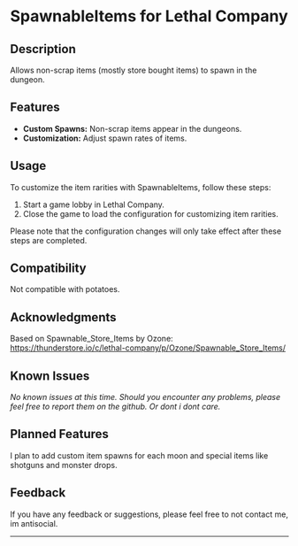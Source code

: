 # SpawnableItems for Lethal Company

## Description
Allows non-scrap items (mostly store bought items) to spawn in the dungeon.

## Features
- **Custom Spawns:** Non-scrap items appear in the dungeons.
- **Customization:** Adjust spawn rates of items.

## Usage
To customize the item rarities with SpawnableItems, follow these steps:
1. Start a game lobby in Lethal Company.
2. Close the game to load the configuration for customizing item rarities.

Please note that the configuration changes will only take effect after these steps are completed.

## Compatibility
Not compatible with potatoes.

## Acknowledgments
Based on Spawnable_Store_Items by Ozone: https://thunderstore.io/c/lethal-company/p/Ozone/Spawnable_Store_Items/

## Known Issues
*No known issues at this time. Should you encounter any problems, please feel free to report them on the github. Or dont i dont care.*

## Planned Features
I plan to add custom item spawns for each moon and special items like shotguns and monster drops.

## Feedback
If you have any feedback or suggestions, please feel free to not contact me, im antisocial.

---

